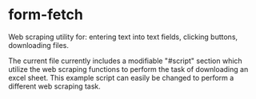 # form-fetch
Web scraping utility for: entering text into text fields, clicking buttons, downloading files.

The current file currently includes a modifiable "#script" section which utilize the web scraping functions to perform the task of downloading an excel sheet.
This example script can easily be changed to perform a different web scraping task.
